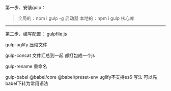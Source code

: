 第一步、安装gulp：
>全局的：npm i gulp -g        启动器
>本地的：npm i gulp           核心库

--------------------------------------------------------------------------------

第二步、编写配置：
gulpfile.js

gulp-uglify  压缩文件

gulp-concat 文件汇总到一起 都打包成一个js

gulp-rename 重命名

gulp-babel @babel/core @babel/preset-env  uglify不支持es6 写法 可以先babel下转为常用语法